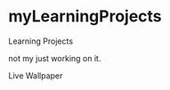 myLearningProjects
==================

Learning Projects

not my just working on it.

Live Wallpaper
